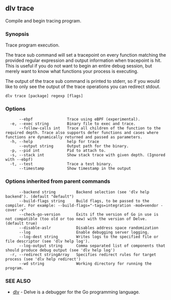 ## dlv trace

Compile and begin tracing program.

### Synopsis

Trace program execution.

The trace sub command will set a tracepoint on every function matching the
provided regular expression and output information when tracepoint is hit.  This
is useful if you do not want to begin an entire debug session, but merely want
to know what functions your process is executing.

The output of the trace sub command is printed to stderr, so if you would like to
only see the output of the trace operations you can redirect stdout.

```
dlv trace [package] regexp [flags]
```

### Options

```
      --ebpf               Trace using eBPF (experimental).
  -e, --exec string        Binary file to exec and trace.
      --follow-calls int   Trace all children of the function to the required depth. Trace also supports defer functions and cases where functions are dynamically returned and passed as parameters.
  -h, --help               help for trace
      --output string      Output path for the binary.
  -p, --pid int            Pid to attach to.
  -s, --stack int          Show stack trace with given depth. (Ignored with --ebpf)
  -t, --test               Trace a test binary.
      --timestamp          Show timestamp in the output
```

### Options inherited from parent commands

```
      --backend string         Backend selection (see 'dlv help backend'). (default "default")
      --build-flags string     Build flags, to be passed to the compiler. For example: --build-flags="-tags=integration -mod=vendor -cover -v"
      --check-go-version       Exits if the version of Go in use is not compatible (too old or too new) with the version of Delve. (default true)
      --disable-aslr           Disables address space randomization
      --log                    Enable debugging server logging.
      --log-dest string        Writes logs to the specified file or file descriptor (see 'dlv help log').
      --log-output string      Comma separated list of components that should produce debug output (see 'dlv help log')
  -r, --redirect stringArray   Specifies redirect rules for target process (see 'dlv help redirect')
      --wd string              Working directory for running the program.
```

### SEE ALSO

* [dlv](dlv.md)	 - Delve is a debugger for the Go programming language.

